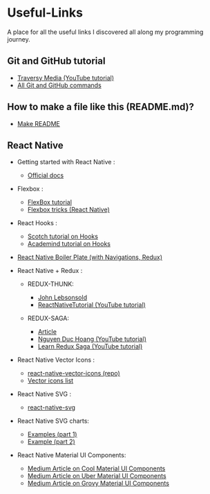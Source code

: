# Useful-Links
A place for all the useful links I discovered all along my programming journey.

## Git and GitHub tutorial
* [Traversy Media (YouTube tutorial)](https://www.youtube.com/watch?v=SWYqp7iY_Tc)
* [All Git and GitHub commands](https://github.com/joshnh/Git-Commands)

## How to make a file like this (README.md)?
* [Make README](https://www.makeareadme.com/)

## React Native

* Getting started with React Native : 
	* [Official docs](https://facebook.github.io/react-native/docs/getting-started)
	
* Flexbox :
	* [FlexBox tutorial](https://jsfiddle.net/bradtraversy/bu0ecodm/1/)
	* [Flexbox tricks (React Native)](https://css-tricks.com/snippets/css/a-guide-to-flexbox/)
* React Hooks : 
	* [Scotch tutorial on Hooks](https://scotch.io/tutorials/build-a-react-to-do-app-with-react-hooks-no-class-components)
	* [Academind tutorial on Hooks](https://academind.com/learn/react/react-hooks-introduction/)

* [React Native Boiler Plate (with Navigations, Redux)](https://github.com/victorkvarghese/react-native-feature-boilerplate?source=post_page-----dd7c4434bc26----------------------)

* React Native + Redux :
	* REDUX-THUNK:
		* [John Lebsonsold](https://www.youtube.com/playlist?list=PLk083BmAphjtGWyZUuo1BiCS_ZAgps6j5)
		* [ReactNativeTutorial (YouTube tutorial)](https://www.youtube.com/watchv=Hn2acItzQBk&list=PLSQhEegvsgQCCeaJe2V9XrsD7EIm2Qpv5&index=10&t=0s)

	* REDUX-SAGA:
		* [Article](https://blog.logrocket.com/understanding-redux-saga-from-action-creators-to-sagas-2587298b5e71/​​​​​​​)
		* [Nguyen Duc Hoang (YouTube tutorial)](https://www.youtube.com/watch?v=IOTEAunY8ZI)
		* [Learn Redux Saga (YouTube tutorial)](https://www.youtube.com/playlist?list=PLMV09mSPNaQlWvqEwF6TfHM-CVM6lXv39)

* React Native Vector Icons : 
	* [react-native-vector-icons (repo)](https://github.com/oblador/react-native-vector-icons)
	* [Vector icons list](https://oblador.github.io/react-native-vector-icons/)

* React Native SVG : 
	* [react-native-svg](https://github.com/react-native-community/react-native-svg)

* React Native SVG charts: 
	* [Examples (part 1)](https://github.com/JesperLekland/react-native-svg-charts)
	* [Example (part 2)](https://github.com/JesperLekland/react-native-svg-charts-examples)

* React Native Material UI Components: 
	* [Medium Article on Cool Material UI Components](https://medium.com/@victorvarghese/super-cool-material-ui-components-in-react-native-dd7c4434bc26)
	* [Medium Article on Uber Material UI Components](https://medium.com/@victorvarghese/uber-cool-react-native-components-30a757db5852)
	* [Medium Article on Grovy Material UI Components](https://medium.com/@victorvarghese/groovy-react-native-components-c9aa478e1627)
